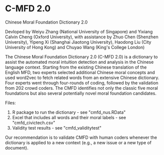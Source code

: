 # C-MFD 2.0
Chinese Moral Foundation Dictionary 2.0 

Devloped by Weiyu Zhang (National University of Singapore) and Yixiang Calvin Cheng (Oxford University), with assistance by Zhuo Chen (Shenzhen University), Yipeng Xi (Shanghai Jiaotong University), Haodong Liu (City University of Hong Kong) and Chuyao Wang (King's College London)

The Chinese Moral Foundation Dictionary 2.0 (C-MFD 2.0) is a dictionary to assist the automated moral intuition detection and analysis in the Chinese language context. Starting from the existing Chinese translation of the English MFD, two experts selected additional Chinese moral concepts and used word2vec to fetch related words from an extensive Chinese dictionary. Four experts went through four-rounds of coding, followed by the validation from 202 crowd coders. The CMFD identifies not only the classic five moral foundations but also several potentially novel moral foundation candidates.

Files:
1. R package to run the dictionary - see "cmfd_nus.RData"
2. Excel that includes all words and their moral labels - see "cmfd_civictech.csv"
3. Validity test results - see "cmfd_validitytest"

Our recommendation is to validate CMFD with human coders whenever the dictionary is applied to a new context (e.g., a new issue or a new type of document). 
